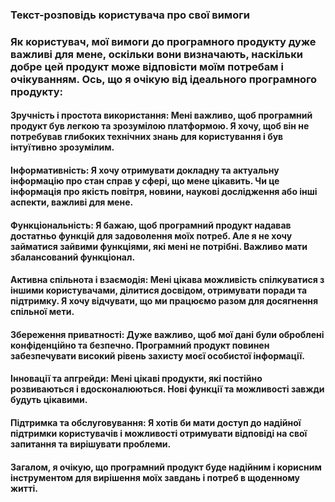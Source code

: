 ### Текст-розповідь користувача про свої вимоги

### Як користувач, мої вимоги до програмного продукту дуже важливі для мене, оскільки вони визначають, наскільки добре цей продукт може відповісти моїм потребам і очікуванням. Ось, що я очікую від ідеального програмного продукту:

#### Зручність і простота використання: Мені важливо, щоб програмний продукт був легкою та зрозумілою платформою. Я хочу, щоб він не потребував глибоких технічних знань для користування і був інтуїтивно зрозумілим.

#### Інформативність: Я хочу отримувати докладну та актуальну інформацію про стан справ у сфері, що мене цікавить. Чи це інформація про якість повітря, новини, наукові дослідження або інші аспекти, важливі для мене.

#### Функціональність: Я бажаю, щоб програмний продукт надавав достатньо функцій для задоволення моїх потреб. Але я не хочу займатися зайвими функціями, які мені не потрібні. Важливо мати збалансований функціонал.

#### Активна спільнота і взаємодія: Мені цікава можливість спілкуватися з іншими користувачами, ділитися досвідом, отримувати поради та підтримку. Я хочу відчувати, що ми працюємо разом для досягнення спільної мети.

#### Збереження приватності: Дуже важливо, щоб мої дані були оброблені конфіденційно та безпечно. Програмний продукт повинен забезпечувати високий рівень захисту моєї особистої інформації.

#### Інновації та апгрейди: Мені цікаві продукти, які постійно розвиваються і вдосконалюються. Нові функції та можливості завжди будуть цікавими.

#### Підтримка та обслуговування: Я хотів би мати доступ до надійної підтримки користувачів і можливості отримувати відповіді на свої запитання та вирішувати проблеми.

#### Загалом, я очікую, що програмний продукт буде надійним і корисним інструментом для вирішення моїх завдань і потреб в щоденному житті.
